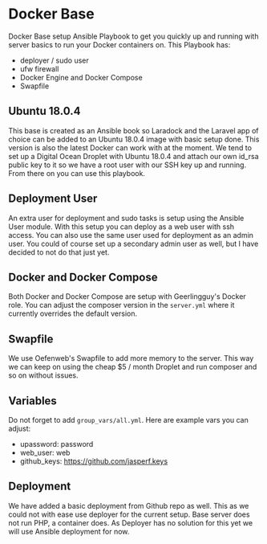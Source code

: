 # Docker Base

Docker Base setup Ansible Playbook to get you quickly up and running with server basics to run your Docker containers on. This Playbook has: 
- deployer / sudo user
- ufw firewall
- Docker Engine and Docker Compose
- Swapfile

## Ubuntu 18.0.4
This base is created as an Ansible book so Laradock and the Laravel app of choice can be added to an Ubuntu 18.0.4 image with basic setup done. This version is also the latest Docker can work with at the moment. We tend to set up a Digital Ocean Droplet with Ubuntu 18.0.4 and attach our own id_rsa public key to it so we have a root user with our SSH key up and running. From there on you can use this playbook.

## Deployment User
An extra user for deployment and sudo tasks is setup using the Ansible User module. With this setup you can deploy as a web user with ssh access. You can also use the same user used for deployment as an admin user. You could of course set up a secondary admin user as well, but I have decided to not do that just yet.

## Docker and Docker Compose

Both Docker and Docker Compose are setup with Geerlingguy's Docker role. You can adjust the composer version in the `server.yml` where it currently overrides the default version.

## Swapfile

We use Oefenweb's Swapfile to add more memory to the server. This way we can keep on using the cheap $5 / month Droplet and run composer and so on without issues.

## Variables

Do not forget to add `group_vars/all.yml`. Here are example vars you can adjust:
- upassword: password
- web_user: web
- github_keys: https://github.com/jasperf.keys

## Deployment

We have added a basic deployment from Github repo as well. This as we could not with ease use deployer for the current setup. Base server does not run PHP, a container does. As Deployer has no solution for this yet we will use Ansible deployment for now.

